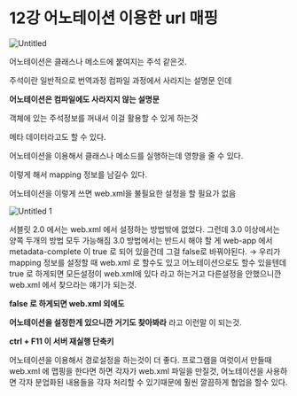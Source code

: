 
# 12강 어노테이션 이용한  url 매핑



![Untitled](https://user-images.githubusercontent.com/89206108/162579141-9519af7e-99eb-4aca-ab93-e3530c1113ba.png)





어노테이션은 클래스나 메소드에 붙여지는 주석 같은것.

주석이란 일반적으로 번역과정 컴파일 과정에서 사라지는 설명문 인데

**어노테이션은 컴파일에도 사라지지 않는 설명문**

객체에 있는 주석정보를 꺼내서 이걸 활용할 수 있게 하는것

메타 데이터라고도 할 수 있다.

어노테이션을 이용해서 클래스나 메소드를 실행하는데 영향을 줄 수 있다.

이렇게 해서 mapping 정보를 남길수 있다.

어노테이션을 이렇게 쓰면 web.xml을 불필요한 설정을 할 필요가 없음




![Untitled 1](https://user-images.githubusercontent.com/89206108/162579144-e515965c-8d66-4b1f-b9c7-9a0721fe78bd.png)



서블릿 2.0 에서는 web.xml 에서 설정하는 방법밖에  없었다.
그런데 3.0 이상에서는 양쪽 두개의 방법 모두 가능해짐
3.0 방법에서는 반드시  해야 할 게
web-app 에서 metadata-complete 이  true 로 되어 있을건데 그걸 false로 바꿔야된다.
→ 우리가 mapping 정보를 설정할 때 web.xml 로 할수도 있고
어노테이션으로도 할수 있을텐데
true 로 하게되면 모든설정이 web.xml에 있다 라고 하는거고
다른설정을 안했으니깐 web.xml 에서 찾으라는 얘기가 되는것.

**false 로 하게되면 web.xml 외에도**

**어노테이션을 설정한게 있으니깐 거기도 찾아봐라** 라고 이런말 이 되는것.

**ctrl + F11 이 서버 재실행 단축키**

어노테이션을 이용해서 경로설정을 하는것이 더 좋다.
프로그램을 여럿이서 만들때 
web.xml 에 맵핑을 한다면 하면
각자가 web.xml 파일을 만질것,
어노테이션을 사용하면 각자 분업화된 내용들을 각자 처리할 수 있기때문에
훨씬 깔끔하게 협업을 할수 있다.

